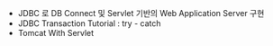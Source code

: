 - JDBC 로 DB Connect 및 Servlet 기반의 Web Application Server 구현
- JDBC Transaction Tutorial : try - catch
- Tomcat With Servlet
